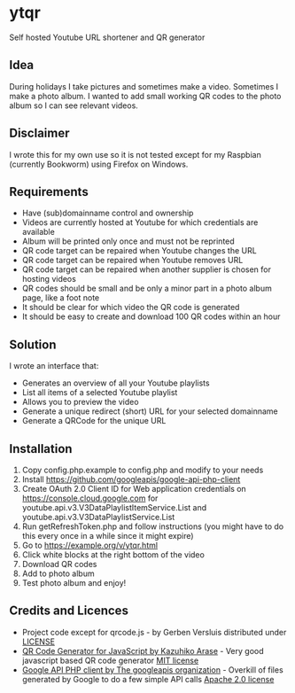 # ytqr
Self hosted Youtube URL shortener and QR generator

Idea
----
During holidays I take pictures and sometimes make a video. Sometimes I make a photo album. I wanted to add small working QR codes to the photo album so I can see relevant videos.

Disclaimer
----------
I wrote this for my own use so it is not tested except for my Raspbian (currently Bookworm) using Firefox on Windows.

Requirements
------------
- Have (sub)domainname control and ownership
- Videos are currently hosted at Youtube for which credentials are available
- Album will be printed only once and must not be reprinted
- QR code target can be repaired when Youtube changes the URL
- QR code target can be repaired when Youtube removes URL
- QR code target can be repaired when another supplier is chosen for hosting videos
- QR codes should be small and be only a minor part in a photo album page, like a foot note
- It should be clear for which video the QR code is generated
- It should be easy to create and download 100 QR codes within an hour

Solution
--------
I wrote an interface that:
- Generates an overview of all your Youtube playlists
- List all items of a selected Youtube playlist
- Allows you to preview the video
- Generate a unique redirect (short) URL for your selected domainname
- Generate a QRCode for the unique URL

Installation
------------
1. Copy config.php.example to config.php and modify to your needs
2. Install https://github.com/googleapis/google-api-php-client
3. Create OAuth 2.0 Client ID for Web application credentials on https://console.cloud.google.com for youtube.api.v3.V3DataPlaylistItemService.List and youtube.api.v3.V3DataPlaylistService.List
4. Run getRefreshToken.php and follow instructions (you might have to do this every once in a while since it might expire)
5. Go to https://example.org/v/ytqr.html
6. Click white blocks at the right bottom of the video
7. Download QR codes
8. Add to photo album
9. Test photo album and enjoy!

Credits and Licences
--------------------
- Project code except for qrcode.js - by Gerben Versluis distributed under [LICENSE](LICENSE)
- [QR Code Generator for JavaScript by Kazuhiko Arase](http://www.d-project.com/) - Very good javascript based QR code generator [MIT license](http://www.opensource.org/licenses/mit-license.php)
- [Google API PHP client by The googleapis organization](https://github.com/googleapis/google-api-php-client) - Overkill of files generated by Google to do a few simple API calls [Apache 2.0 license](https://github.com/googleapis/google-api-php-client?tab=Apache-2.0-1-ov-file#readme)
